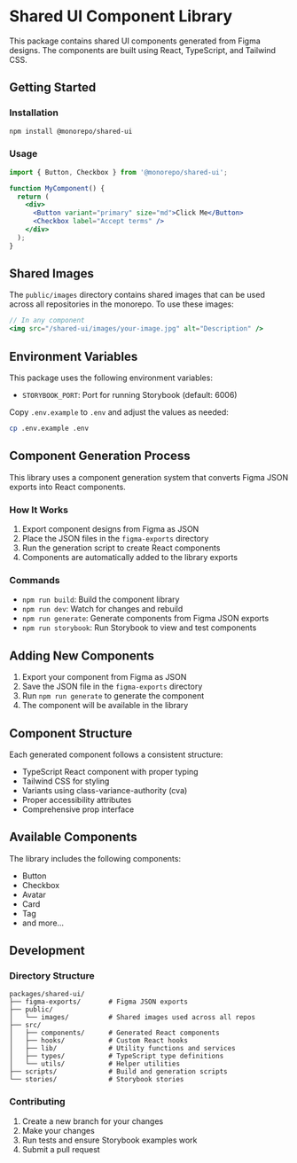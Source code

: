 # Shared UI Component Library

This package contains shared UI components generated from Figma designs. The components are built using React, TypeScript, and Tailwind CSS.

## Getting Started

### Installation

```bash
npm install @monorepo/shared-ui
```

### Usage

```jsx
import { Button, Checkbox } from '@monorepo/shared-ui';

function MyComponent() {
  return (
    <div>
      <Button variant="primary" size="md">Click Me</Button>
      <Checkbox label="Accept terms" />
    </div>
  );
}
```

## Shared Images

The `public/images` directory contains shared images that can be used across all repositories in the monorepo. To use these images:

```jsx
// In any component
<img src="/shared-ui/images/your-image.jpg" alt="Description" />
```

## Environment Variables

This package uses the following environment variables:

- `STORYBOOK_PORT`: Port for running Storybook (default: 6006)

Copy `.env.example` to `.env` and adjust the values as needed:

```bash
cp .env.example .env
```

## Component Generation Process

This library uses a component generation system that converts Figma JSON exports into React components.

### How It Works

1. Export component designs from Figma as JSON
2. Place the JSON files in the `figma-exports` directory
3. Run the generation script to create React components
4. Components are automatically added to the library exports

### Commands

- `npm run build`: Build the component library
- `npm run dev`: Watch for changes and rebuild
- `npm run generate`: Generate components from Figma JSON exports
- `npm run storybook`: Run Storybook to view and test components

## Adding New Components

1. Export your component from Figma as JSON
2. Save the JSON file in the `figma-exports` directory
3. Run `npm run generate` to generate the component
4. The component will be available in the library

## Component Structure

Each generated component follows a consistent structure:

- TypeScript React component with proper typing
- Tailwind CSS for styling
- Variants using class-variance-authority (cva)
- Proper accessibility attributes
- Comprehensive prop interface

## Available Components

The library includes the following components:

- Button
- Checkbox
- Avatar
- Card
- Tag
- and more...

## Development

### Directory Structure

```
packages/shared-ui/
├── figma-exports/       # Figma JSON exports
├── public/
│   └── images/          # Shared images used across all repos
├── src/
│   ├── components/      # Generated React components
│   ├── hooks/           # Custom React hooks
│   ├── lib/             # Utility functions and services
│   ├── types/           # TypeScript type definitions
│   └── utils/           # Helper utilities
├── scripts/             # Build and generation scripts
└── stories/             # Storybook stories
```

### Contributing

1. Create a new branch for your changes
2. Make your changes
3. Run tests and ensure Storybook examples work
4. Submit a pull request